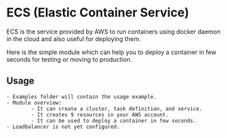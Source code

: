 # ECS (Elastic Container Service)

ECS  is the service provided by AWS to run containers using docker daemon in the cloud and also useful for deploying them.

Here is the  simple module which can help you to deploy a container in few seconds for testing or moving to production.

## Usage 
    - Examples folder will contain the usage example.
    - Module overview:
            - It can create a cluster, task definition, and service.
            - It creates 9 resources in your AWS account.
            - It can be used to deploy a container in few seconds.
    - Loadbalancer is not yet configured.

